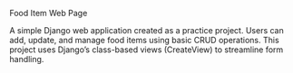 Food Item Web Page

A simple Django web application created as a practice project. Users can add, update, and manage food items using basic CRUD operations. This project uses Django’s class-based views (CreateView) to streamline form handling.
